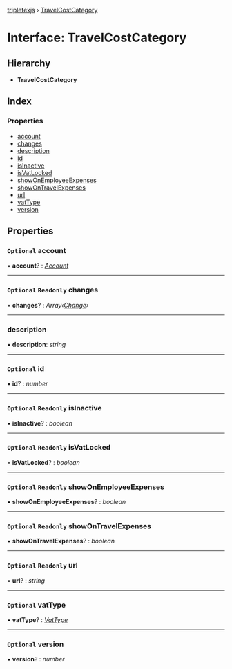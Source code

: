 [tripletexjs](../README.md) › [TravelCostCategory](travelcostcategory.md)

# Interface: TravelCostCategory

## Hierarchy

* **TravelCostCategory**

## Index

### Properties

* [account](travelcostcategory.md#optional-account)
* [changes](travelcostcategory.md#optional-readonly-changes)
* [description](travelcostcategory.md#description)
* [id](travelcostcategory.md#optional-id)
* [isInactive](travelcostcategory.md#optional-readonly-isinactive)
* [isVatLocked](travelcostcategory.md#optional-readonly-isvatlocked)
* [showOnEmployeeExpenses](travelcostcategory.md#optional-readonly-showonemployeeexpenses)
* [showOnTravelExpenses](travelcostcategory.md#optional-readonly-showontravelexpenses)
* [url](travelcostcategory.md#optional-readonly-url)
* [vatType](travelcostcategory.md#optional-vattype)
* [version](travelcostcategory.md#optional-version)

## Properties

### `Optional` account

• **account**? : *[Account](../modules/account.md)*

___

### `Optional` `Readonly` changes

• **changes**? : *Array‹[Change](../modules/change.md)›*

___

###  description

• **description**: *string*

___

### `Optional` id

• **id**? : *number*

___

### `Optional` `Readonly` isInactive

• **isInactive**? : *boolean*

___

### `Optional` `Readonly` isVatLocked

• **isVatLocked**? : *boolean*

___

### `Optional` `Readonly` showOnEmployeeExpenses

• **showOnEmployeeExpenses**? : *boolean*

___

### `Optional` `Readonly` showOnTravelExpenses

• **showOnTravelExpenses**? : *boolean*

___

### `Optional` `Readonly` url

• **url**? : *string*

___

### `Optional` vatType

• **vatType**? : *[VatType](vattype.md)*

___

### `Optional` version

• **version**? : *number*
